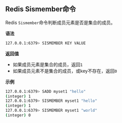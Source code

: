## Redis Sismember命令

Redis `Sismember`命令判断成员元素是否是集合的成员。

**语法**

```bash
127.0.0.1:6379> SISMEMBER KEY VALUE
```

**返回值**

* 如果成员元素是集合的成员，返回`1`
* 如果成员元素不是集合的成员，或key不存在，返回`0`

**示例**

```bash
127.0.0.1:6379> SADD myset1 "hello"
(integer) 1
127.0.0.1:6379> SISMEMBER myset1 "hello"
(integer) 1
127.0.0.1:6379> SISMEMBER myset1 "world"
(integer) 0
```
